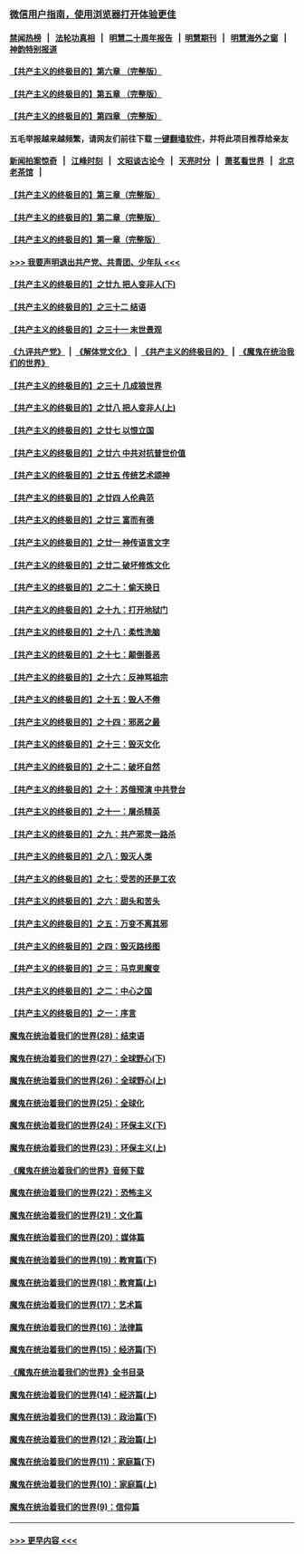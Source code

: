 ### [微信用户指南，使用浏览器打开体验更佳](https://github.com/gfw-breaker/banned-news1/blob/master/indexes/wechat-guide.md?t=0)
#### [禁闻热榜](热点新闻.md?t=0)  &nbsp;&nbsp;|&nbsp;&nbsp; [法轮功真相](https://github.com/gfw-breaker/truth/blob/master/README.md?t=0) &nbsp;&nbsp;|&nbsp;&nbsp; [明慧二十周年报告](https://github.com/gfw-breaker/mh-reports/blob/master/README.md?t=0) &nbsp;&nbsp;|&nbsp;&nbsp;[明慧期刊](https://github.com/gfw-breaker/mh-qikan) &nbsp;&nbsp;|&nbsp;&nbsp; [明慧海外之窗](https://github.com/gfw-breaker/mh-news/blob/master/README.md?t=0) &nbsp;&nbsp;|&nbsp;&nbsp; [神韵特别报道](https://github.com/gfw-breaker/mh-news/blob/master/shenyun.md?t=0)
#### [【共产主义的终极目的】第六章 （完整版）](../pages/nsc422/n11428913.md?t=02121811) 
#### [【共产主义的终极目的】第五章 （完整版）](../pages/nsc422/n11428912.md?t=02121811) 
#### [【共产主义的终极目的】第四章 （完整版）](../pages/nsc422/n11428907.md?t=02121811) 
#### 五毛举报越来越频繁，请网友们前往下载 [一键翻墙软件](https://github.com/gfw-breaker/ssr-accounts)，并将此项目推荐给亲友
#### [新闻拍案惊奇](https://github.com/gfw-breaker/banned-news1/blob/master/pages/link4.md) &nbsp;&nbsp;|&nbsp;&nbsp; [江峰时刻](https://github.com/gfw-breaker/banned-news1/blob/master/pages/link4.md) &nbsp;&nbsp;|&nbsp;&nbsp; [文昭谈古论今](https://github.com/gfw-breaker/banned-news1/blob/master/pages/link4.md) &nbsp;&nbsp;|&nbsp;&nbsp; [天亮时分](https://github.com/gfw-breaker/banned-news1/blob/master/pages/link4.md) &nbsp;&nbsp;|&nbsp;&nbsp; [萧茗看世界](https://github.com/gfw-breaker/banned-news1/blob/master/pages/link4.md) &nbsp;&nbsp;|&nbsp;&nbsp; [北京老茶馆](https://github.com/gfw-breaker/banned-news1/blob/master/pages/link4.md) &nbsp;&nbsp;|&nbsp;&nbsp; 
#### [【共产主义的终极目的】第三章（完整版）](../pages/nsc422/n11428848.md?t=02121811) 
#### [【共产主义的终极目的】第二章（完整版）](../pages/nsc422/n11428831.md?t=02121811) 
#### [【共产主义的终极目的】第一章（完整版）](../pages/nsc422/n11417651.md?t=02121811) 
#### [>>> 我要声明退出共产党、共青团、少年队 <<<](https://github.com/begood0513/goodnews/blob/master/quit/letter.md) 
#### [【共产主义的终极目的】之廿九 把人变非人(下)](../pages/nsc422/n11344140.md?t=02121811) 
#### [【共产主义的终极目的】之三十二 结语](../pages/nsc422/n11360535.md?t=02121811) 
#### [【共产主义的终极目的】之三十一 末世景观](../pages/nsc422/n11351129.md?t=02121811) 
#### [《九评共产党》](https://github.com/begood0513/9ping.md/blob/master/README.md) &nbsp;|&nbsp; [《解体党文化》](../../../../jtdwh.md/blob/master/README.md)  &nbsp;|&nbsp; [《共产主义的终极目的》](../../../../gczydzjmd.md/blob/master/README.md) &nbsp;|&nbsp; [《魔鬼在统治我们的世界》](../../../../mgztzwmdsj.md/blob/master/README.md) 
#### [【共产主义的终极目的】之三十 几成狼世界](../pages/nsc422/n11348280.md?t=02121811) 
#### [【共产主义的终极目的】之廿八 把人变非人(上)](../pages/nsc422/n11340492.md?t=02121811) 
#### [【共产主义的终极目的】之廿七 以恨立国](../pages/nsc422/n11336944.md?t=02121811) 
#### [【共产主义的终极目的】之廿六 中共对抗普世价值](../pages/nsc422/n11324785.md?t=02121811) 
#### [【共产主义的终极目的】之廿五 传统艺术颂神](../pages/nsc422/n11296396.md?t=02121811) 
#### [【共产主义的终极目的】之廿四 人伦典范](../pages/nsc422/n11296397.md?t=02121811) 
#### [【共产主义的终极目的】之廿三 富而有德](../pages/nsc422/n11283598.md?t=02121811) 
#### [【共产主义的终极目的】之廿一 神传语言文字](../pages/nsc422/n11263265.md?t=02121811) 
#### [【共产主义的终极目的】之廿二 破坏修炼文化](../pages/nsc422/n11245728.md?t=02121811) 
#### [【共产主义的终极目的】之二十：偷天换日](../pages/nsc422/n11238846.md?t=02121811) 
#### [【共产主义的终极目的】之十九：打开地狱门](../pages/nsc422/n11206376.md?t=02121811) 
#### [【共产主义的终极目的】之十八：柔性洗脑](../pages/nsc422/n11199994.md?t=02121811) 
#### [【共产主义的终极目的】之十七：颠倒善恶](../pages/nsc422/n11179782.md?t=02121811) 
#### [【共产主义的终极目的】之十六：反神骂祖宗](../pages/nsc422/n11166798.md?t=02121811) 
#### [【共产主义的终极目的】之十五：毁人不倦](../pages/nsc422/n11166792.md?t=02121811) 
#### [【共产主义的终极目的】之十四：邪恶之最](../pages/nsc422/n11150249.md?t=02121811) 
#### [【共产主义的终极目的】之十三：毁灭文化](../pages/nsc422/n11135227.md?t=02121811) 
#### [【共产主义的终极目的】之十二：破坏自然](../pages/nsc422/n11135214.md?t=02121811) 
#### [【共产主义的终极目的】之十：苏俄预演 中共登台](../pages/nsc422/n11118424.md?t=02121811) 
#### [【共产主义的终极目的】之十一：屠杀精英](../pages/nsc422/n11118442.md?t=02121811) 
#### [【共产主义的终极目的】之九：共产邪灵一路杀](../pages/nsc422/n11114139.md?t=02121811) 
#### [【共产主义的终极目的】之八：毁灭人类](../pages/nsc422/n11108503.md?t=02121811) 
#### [【共产主义的终极目的】之七：受苦的还是工农](../pages/nsc422/n11101809.md?t=02121811) 
#### [【共产主义的终极目的】之六：甜头和苦头](../pages/nsc422/n11096971.md?t=02121811) 
#### [【共产主义的终极目的】之五：万变不离其邪](../pages/nsc422/n11091285.md?t=02121811) 
#### [【共产主义的终极目的】之四：毁灭路线图](../pages/nsc422/n11086284.md?t=02121811) 
#### [【共产主义的终极目的】之三：马克思魔变](../pages/nsc422/n11061941.md?t=02121811) 
#### [【共产主义的终极目的】之二：中心之国](../pages/nsc422/n11047728.md?t=02121811) 
#### [【共产主义的终极目的】之一：序言](../pages/nsc422/n11086077.md?t=02121811) 
#### [魔鬼在统治着我们的世界(28)：结束语](../pages/nsc422/n10936246.md?t=02121811) 
#### [魔鬼在统治着我们的世界(27)：全球野心(下)](../pages/nsc422/n10928319.md?t=02121811) 
#### [魔鬼在统治着我们的世界(26)：全球野心(上)](../pages/nsc422/n10900318.md?t=02121811) 
#### [魔鬼在统治着我们的世界(25)：全球化](../pages/nsc422/n10788205.md?t=02121811) 
#### [魔鬼在统治着我们的世界(24)：环保主义(下)](../pages/nsc422/n10695307.md?t=02121811) 
#### [魔鬼在统治着我们的世界(23)：环保主义(上)](../pages/nsc422/n10688613.md?t=02121811) 
#### [《魔鬼在统治着我们的世界》音频下载](../pages/nsc422/n10635553.md?t=02121811) 
#### [魔鬼在统治着我们的世界(22)：恐怖主义](../pages/nsc422/n10614727.md?t=02121811) 
#### [魔鬼在统治着我们的世界(21)：文化篇](../pages/nsc422/n10597706.md?t=02121811) 
#### [魔鬼在统治着我们的世界(20)：媒体篇](../pages/nsc422/n10586579.md?t=02121811) 
#### [魔鬼在统治着我们的世界(19)：教育篇(下)](../pages/nsc422/n10564808.md?t=02121811) 
#### [魔鬼在统治着我们的世界(18)：教育篇(上)](../pages/nsc422/n10526970.md?t=02121811) 
#### [魔鬼在统治着我们的世界(17)：艺术篇](../pages/nsc422/n10499093.md?t=02121811) 
#### [魔鬼在统治着我们的世界(16)：法律篇](../pages/nsc422/n10485969.md?t=02121811) 
#### [魔鬼在统治着我们的世界(15)：经济篇(下)](../pages/nsc422/n10469975.md?t=02121811) 
#### [《魔鬼在统治着我们的世界》全书目录](../pages/nsc422/n10464261.md?t=02121811) 
#### [魔鬼在统治着我们的世界(14)：经济篇(上)](../pages/nsc422/n10457370.md?t=02121811) 
#### [魔鬼在统治着我们的世界(13)：政治篇(下)](../pages/nsc422/n10448270.md?t=02121811) 
#### [魔鬼在统治着我们的世界(12)：政治篇(上)](../pages/nsc422/n10444576.md?t=02121811) 
#### [魔鬼在统治着我们的世界(11)：家庭篇(下)](../pages/nsc422/n10440961.md?t=02121811) 
#### [魔鬼在统治着我们的世界(10)：家庭篇(上)](../pages/nsc422/n10435448.md?t=02121811) 
#### [魔鬼在统治着我们的世界(9)：信仰篇](../pages/nsc422/n10432159.md?t=02121811) 

----
#### [ >>> 更早内容 <<< ](../indexes/nsc422-earlier.md)
